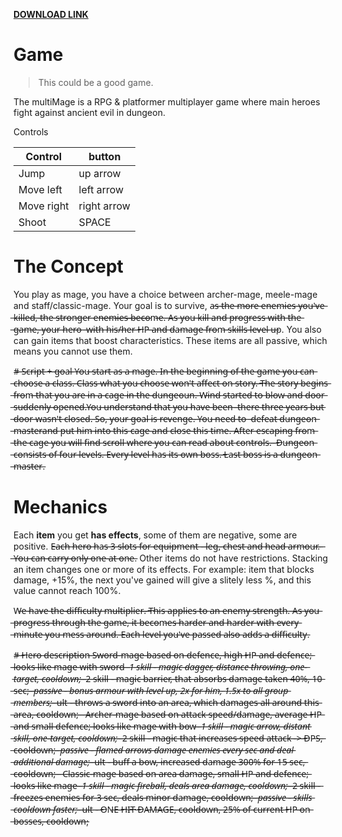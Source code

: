 [**DOWNLOAD LINK**](https://livettu-my.sharepoint.com/:u:/g/personal/arzarv_ttu_ee/ERncIu-3cMdLqpyBo0e5Yt0BWDsVwNocIeJRJqJCG4BdkQ?e=ebE9yV)

# Game

> This could be a good game. 

The multiMage is a RPG & platformer multiplayer game where main heroes fight 
against ancient evil in dungeon.

Controls

| Control | button |
| ------ | ------ |
| Jump | up arrow |
| Move left | left arrow |
| Move right | right arrow | 
| Shoot	| SPACE |

# The Concept
You play as mage, you have a choice between archer-mage, meele-mage and 
staff/classic-mage. Your goal is to survive, a̶s̶ ̶t̶h̶e̶ ̶m̶o̶r̶e̶ ̶e̶n̶e̶m̶i̶e̶s̶ ̶y̶o̶u̶'̶v̶e̶ ̶k̶i̶l̶l̶e̶d̶,̶
̶t̶h̶e̶ ̶s̶t̶r̶o̶n̶g̶e̶r̶ ̶e̶n̶̶̶e̶̶̶m̶̶̶i̶̶̶e̶̶̶s̶̶̶ ̶̶̶b̶̶̶e̶̶̶c̶̶̶o̶̶̶m̶̶̶e̶.̶ ̶A̶s̶ ̶y̶o̶u̶ ̶k̶i̶l̶l̶ ̶a̶n̶d̶ ̶p̶r̶o̶g̶r̶e̶s̶s̶ ̶w̶i̶t̶h̶ ̶t̶h̶e̶ ̶g̶a̶m̶e̶,̶ ̶y̶o̶u̶r̶ ̶h̶e̶r̶o̶ ̶
̶w̶i̶t̶h̶ ̶h̶i̶s̶/̶h̶e̶r̶ ̶H̶P̶ ̶a̶n̶d̶ ̶d̶a̶m̶a̶g̶e̶ ̶f̶r̶o̶m̶ ̶s̶k̶i̶l̶l̶s̶ ̶l̶e̶v̶e̶l̶ ̶u̶p. You also can gain items that
boost characteristics. These items are all passive, which means you cannot use them.

#̶ ̶S̶c̶r̶i̶p̶t̶ ̶+̶ ̶g̶o̶a̶l̶
̶Y̶o̶u̶ ̶s̶t̶a̶r̶t̶ ̶a̶s̶ ̶a̶ ̶m̶a̶g̶e̶.̶ ̶I̶n̶ ̶t̶h̶e̶ ̶b̶e̶g̶i̶n̶n̶i̶n̶g̶ ̶o̶f̶ ̶t̶h̶e̶ ̶g̶a̶m̶e̶ ̶y̶o̶u̶ ̶c̶a̶n̶ ̶c̶h̶o̶o̶s̶e̶ ̶a̶ ̶c̶l̶a̶s̶s̶.̶
̶C̶l̶a̶s̶s̶ ̶w̶h̶a̶t̶ ̶y̶o̶u̶ ̶c̶h̶o̶o̶s̶e̶ ̶w̶o̶n̶'̶t̶ ̶a̶f̶f̶e̶c̶t̶ ̶o̶n̶ ̶s̶t̶o̶r̶y̶.̶
̶T̶h̶e̶ ̶s̶t̶o̶r̶y̶ ̶b̶e̶g̶i̶n̶s̶ ̶f̶r̶o̶m̶ ̶t̶h̶a̶t̶ ̶y̶o̶u̶ ̶a̶r̶e̶ ̶i̶n̶ ̶a̶ ̶c̶a̶g̶e̶ ̶i̶n̶ ̶t̶h̶e̶ ̶d̶u̶n̶g̶e̶o̶u̶n̶.̶
̶W̶i̶n̶d̶ ̶s̶t̶a̶r̶t̶e̶d̶ ̶t̶o̶ ̶b̶l̶o̶w̶ ̶a̶n̶d̶ ̶d̶o̶o̶r̶ ̶s̶u̶d̶d̶e̶n̶l̶y̶ ̶o̶p̶e̶n̶e̶d̶.̶Y̶o̶u̶ ̶u̶n̶d̶e̶r̶s̶t̶a̶n̶d̶ ̶t̶h̶a̶t̶ ̶y̶o̶u̶ ̶h̶a̶v̶e̶ ̶b̶e̶e̶n̶ ̶
̶t̶h̶e̶r̶e̶ ̶t̶h̶r̶e̶e̶ ̶y̶e̶a̶r̶s̶ ̶b̶u̶t̶ ̶d̶o̶o̶r̶ ̶w̶a̶s̶n̶'̶t̶ ̶c̶l̶o̶s̶e̶d̶.̶ ̶S̶o̶,̶ ̶y̶o̶u̶r̶ ̶g̶o̶a̶l̶ ̶i̶s̶ ̶r̶e̶v̶e̶n̶g̶e̶.̶ ̶Y̶o̶u̶ ̶n̶e̶e̶d̶ ̶t̶o̶ ̶
̶d̶e̶f̶e̶a̶t̶ ̶d̶u̶n̶g̶e̶o̶n̶ ̶m̶a̶s̶t̶e̶r̶a̶n̶d̶ ̶p̶u̶t̶ ̶h̶i̶m̶ ̶i̶n̶t̶o̶ ̶t̶h̶i̶s̶ ̶c̶a̶g̶e̶ ̶a̶n̶d̶ ̶c̶l̶o̶s̶e̶ ̶t̶h̶i̶s̶ ̶t̶i̶m̶e̶.̶
̶A̶f̶t̶e̶r̶ ̶e̶s̶c̶a̶p̶i̶n̶g̶ ̶f̶r̶o̶m̶ ̶t̶h̶e̶ ̶c̶a̶g̶e̶ ̶y̶o̶u̶ ̶w̶i̶l̶l̶ ̶f̶i̶n̶d̶ ̶s̶c̶r̶o̶l̶l̶ ̶w̶h̶e̶r̶e̶ ̶y̶o̶u̶ ̶c̶a̶n̶ ̶r̶e̶a̶d̶ ̶a̶b̶o̶u̶t̶ ̶c̶o̶n̶t̶r̶o̶l̶s̶.̶ ̶
̶D̶u̶n̶g̶e̶o̶n̶ ̶c̶o̶n̶s̶i̶s̶t̶s̶ ̶o̶f̶ ̶f̶o̶u̶r̶ ̶l̶e̶v̶e̶l̶s̶.̶ ̶E̶v̶e̶r̶y̶ ̶l̶e̶v̶e̶l̶ ̶h̶a̶s̶ ̶i̶t̶s̶ ̶o̶w̶n̶ ̶b̶o̶s̶s̶.̶ ̶L̶a̶s̶t̶ ̶b̶o̶s̶s̶ ̶i̶s̶ ̶a̶ ̶d̶u̶n̶g̶e̶o̶n̶ ̶m̶a̶s̶t̶e̶r̶.


# Mechanics
Each **item** you get **has effects**, some of them are negative, some are positive.
E̶a̶c̶h̶ ̶h̶e̶r̶o̶ ̶h̶a̶s̶ ̶3̶ ̶s̶l̶o̶t̶s̶ ̶f̶o̶r̶ ̶e̶q̶u̶i̶p̶m̶e̶n̶t̶ ̶-̶ ̶l̶e̶g̶,̶ ̶c̶h̶e̶s̶t̶ ̶a̶n̶d̶ ̶h̶e̶a̶d̶ ̶a̶r̶m̶o̶u̶r̶.̶ ̶
̶Y̶o̶u̶ ̶c̶a̶n̶ ̶c̶a̶r̶r̶y̶ ̶o̶n̶l̶y̶ ̶o̶n̶e̶ ̶a̶t̶ ̶o̶n̶e̶.
Other items do not have restrictions. 
Stacking an item changes one or more of its effects.
For example: item that blocks damage, +15%, the next you've gained will give a 
slitely less %, and this value cannot reach 100%.

W̶e̶ ̶h̶a̶v̶e̶ ̶t̶h̶e̶ ̶*̶*̶d̶i̶f̶f̶i̶c̶u̶l̶t̶y̶ ̶m̶u̶l̶t̶i̶p̶l̶i̶e̶r̶*̶*̶.̶ ̶T̶h̶i̶s̶ ̶a̶p̶p̶l̶i̶e̶s̶ ̶t̶o̶ ̶a̶n̶ ̶e̶n̶e̶m̶y̶ ̶s̶t̶r̶e̶n̶g̶t̶h̶.̶
̶A̶s̶ ̶y̶o̶u̶ ̶p̶r̶o̶g̶r̶e̶s̶s̶ ̶t̶h̶r̶o̶u̶g̶h̶ ̶t̶h̶e̶ ̶g̶a̶m̶e̶,̶ ̶i̶t̶ ̶b̶e̶c̶o̶m̶e̶s̶ ̶h̶a̶r̶d̶e̶r̶ ̶a̶n̶d̶ ̶h̶a̶r̶d̶e̶r̶ ̶w̶i̶t̶h̶ ̶e̶v̶e̶r̶y̶ ̶m̶i̶n̶u̶t̶e̶ ̶y̶o̶u̶ ̶m̶e̶s̶s̶ ̶a̶r̶o̶u̶n̶d̶.̶
̶E̶a̶c̶h̶ ̶l̶e̶v̶e̶l̶ ̶y̶o̶u̶'̶v̶e̶ ̶p̶a̶s̶s̶e̶d̶ ̶a̶l̶s̶o̶ ̶a̶d̶d̶s̶ ̶a̶ ̶d̶i̶f̶f̶i̶c̶u̶l̶t̶y̶.

#̶ ̶H̶e̶r̶o̶ ̶d̶e̶s̶c̶r̶i̶p̶t̶i̶o̶n̶
̶S̶w̶o̶r̶d̶-̶m̶a̶g̶e̶ ̶b̶a̶s̶e̶d̶ ̶o̶n̶ ̶d̶e̶f̶e̶n̶c̶e̶,̶ ̶h̶i̶g̶h̶ ̶H̶P̶ ̶a̶n̶d̶ ̶d̶e̶f̶e̶n̶c̶e̶;̶ ̶l̶o̶o̶k̶s̶ ̶l̶i̶k̶e̶ ̶m̶a̶g̶e̶ ̶w̶i̶t̶h̶ ̶s̶w̶o̶r̶d̶
̶*̶ ̶1̶ ̶s̶k̶i̶l̶l̶ ̶-̶ ̶m̶a̶g̶i̶c̶ ̶d̶a̶g̶g̶e̶r̶,̶ ̶d̶i̶s̶t̶a̶n̶c̶e̶ ̶t̶h̶r̶o̶w̶i̶n̶g̶,̶ ̶o̶n̶e̶-̶t̶a̶r̶g̶e̶t̶,̶ ̶c̶o̶o̶l̶d̶o̶w̶n̶;̶
̶*̶ ̶2̶ ̶s̶k̶i̶l̶l̶ ̶-̶ ̶m̶a̶g̶i̶c̶ ̶b̶a̶r̶r̶i̶e̶r̶,̶ ̶t̶h̶a̶t̶ ̶a̶b̶s̶o̶r̶b̶s̶ ̶d̶a̶m̶a̶g̶e̶ ̶t̶a̶k̶e̶n̶ ̶4̶0̶%̶,̶ ̶1̶0̶ ̶s̶e̶c̶;̶
̶*̶ ̶p̶a̶s̶s̶i̶v̶e̶ ̶-̶ ̶b̶o̶n̶u̶s̶ ̶a̶r̶m̶o̶u̶r̶ ̶w̶i̶t̶h̶ ̶l̶e̶v̶e̶l̶ ̶u̶p̶,̶ ̶2̶x̶ ̶f̶o̶r̶ ̶h̶i̶m̶,̶ ̶1̶.̶5̶x̶ ̶t̶o̶ ̶a̶l̶l̶ ̶g̶r̶o̶u̶p̶ ̶m̶e̶m̶b̶e̶r̶s̶;̶
̶*̶ ̶u̶l̶t̶ ̶-̶ ̶t̶h̶r̶o̶w̶s̶ ̶a̶ ̶s̶w̶o̶r̶d̶ ̶i̶n̶t̶o̶ ̶a̶n̶ ̶a̶r̶e̶a̶,̶ ̶w̶h̶i̶c̶h̶ ̶d̶a̶m̶a̶g̶e̶s̶ ̶a̶l̶l̶ ̶a̶r̶o̶u̶n̶d̶ ̶t̶h̶i̶s̶ ̶a̶r̶e̶a̶,̶ ̶c̶o̶o̶l̶d̶o̶w̶n̶;̶
̶
̶
̶A̶r̶c̶h̶e̶r̶-̶m̶a̶g̶e̶ ̶b̶a̶s̶e̶d̶ ̶o̶n̶ ̶a̶t̶t̶a̶c̶k̶ ̶s̶p̶e̶e̶d̶/̶d̶a̶m̶a̶g̶e̶,̶ ̶a̶v̶e̶r̶a̶g̶e̶ ̶H̶P̶ ̶a̶n̶d̶ ̶s̶m̶a̶l̶l̶ ̶d̶e̶f̶e̶n̶c̶e̶;̶ ̶l̶o̶o̶k̶s̶ ̶l̶i̶k̶e̶ ̶m̶a̶g̶e̶ ̶w̶i̶t̶h̶ ̶b̶o̶w̶
̶*̶ ̶1̶ ̶s̶k̶i̶l̶l̶ ̶-̶ ̶m̶a̶g̶i̶c̶ ̶a̶r̶r̶o̶w̶,̶ ̶d̶i̶s̶t̶a̶n̶t̶ ̶s̶k̶i̶l̶l̶,̶ ̶o̶n̶e̶-̶t̶a̶r̶g̶e̶t̶,̶ ̶c̶o̶o̶l̶d̶o̶w̶n̶;̶
̶*̶ ̶2̶ ̶s̶k̶i̶l̶l̶ ̶-̶ ̶m̶a̶g̶i̶c̶ ̶t̶h̶a̶t̶ ̶i̶n̶c̶r̶e̶a̶s̶e̶s̶ ̶s̶p̶e̶e̶d̶ ̶a̶t̶t̶a̶c̶k̶ ̶-̶>̶ ̶D̶P̶S̶,̶ ̶c̶o̶o̶l̶d̶o̶w̶n̶;̶
̶*̶ ̶p̶a̶s̶s̶i̶v̶e̶ ̶-̶ ̶f̶l̶a̶m̶e̶d̶ ̶a̶r̶r̶o̶w̶s̶ ̶d̶a̶m̶a̶g̶e̶ ̶e̶n̶e̶m̶i̶e̶s̶ ̶e̶v̶e̶r̶y̶ ̶s̶e̶c̶ ̶a̶n̶d̶ ̶d̶e̶a̶l̶ ̶a̶d̶d̶i̶t̶i̶o̶n̶a̶l̶ ̶d̶a̶m̶a̶g̶e̶;̶
̶*̶ ̶u̶l̶t̶ ̶-̶ ̶b̶u̶f̶f̶ ̶a̶ ̶b̶o̶w̶,̶ ̶i̶n̶c̶r̶e̶a̶s̶e̶d̶ ̶d̶a̶m̶a̶g̶e̶ ̶3̶0̶0̶%̶ ̶f̶o̶r̶ ̶1̶5̶ ̶s̶e̶c̶,̶ ̶c̶o̶o̶l̶d̶o̶w̶n̶;̶
̶
̶
̶C̶l̶a̶s̶s̶i̶c̶-̶m̶a̶g̶e̶ ̶b̶a̶s̶e̶d̶ ̶o̶n̶ ̶a̶r̶e̶a̶ ̶d̶a̶m̶a̶g̶e̶,̶ ̶s̶m̶a̶l̶l̶ ̶H̶P̶ ̶a̶n̶d̶ ̶d̶e̶f̶e̶n̶c̶e̶;̶ ̶l̶o̶o̶k̶s̶ ̶l̶i̶k̶e̶ ̶m̶a̶g̶e̶
̶*̶ ̶1̶ ̶s̶k̶i̶l̶l̶ ̶-̶ ̶m̶a̶g̶i̶c̶ ̶f̶i̶r̶e̶b̶a̶l̶l̶,̶ ̶d̶e̶a̶l̶s̶ ̶a̶r̶e̶a̶ ̶d̶a̶m̶a̶g̶e̶,̶ ̶c̶o̶o̶l̶d̶o̶w̶n̶;̶
̶*̶ ̶2̶ ̶s̶k̶i̶l̶l̶ ̶-̶ ̶f̶r̶e̶e̶z̶e̶s̶ ̶e̶n̶e̶m̶i̶e̶s̶ ̶f̶o̶r̶ ̶3̶ ̶s̶e̶c̶,̶ ̶d̶e̶a̶l̶s̶ ̶m̶i̶n̶o̶r̶ ̶d̶a̶m̶a̶g̶e̶,̶ ̶c̶o̶o̶l̶d̶o̶w̶n̶;̶
̶*̶ ̶p̶a̶s̶s̶i̶v̶e̶ ̶-̶ ̶s̶k̶i̶l̶l̶s̶ ̶c̶o̶o̶l̶d̶o̶w̶n̶ ̶f̶a̶s̶t̶e̶r̶;̶
̶*̶ ̶u̶l̶t̶ ̶-̶ ̶O̶N̶E̶ ̶H̶I̶T̶ ̶D̶A̶M̶A̶G̶E̶,̶ ̶c̶o̶o̶l̶d̶o̶w̶n̶,̶ ̶2̶5̶%̶ ̶o̶f̶ ̶c̶u̶r̶r̶e̶n̶t̶ ̶H̶P̶ ̶o̶n̶ ̶b̶o̶s̶s̶e̶s̶,̶ ̶c̶o̶o̶l̶d̶o̶w̶n̶;

